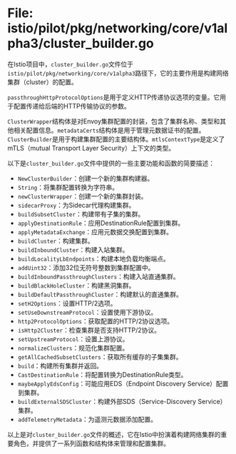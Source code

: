 # File: istio/pilot/pkg/networking/core/v1alpha3/cluster_builder.go

在Istio项目中，`cluster_builder.go`文件位于`istio/pilot/pkg/networking/core/v1alpha3`路径下，它的主要作用是构建网络集群（cluster）的配置。

`passthroughHttpProtocolOptions`是用于定义HTTP传递协议选项的变量。它用于配置传递给后端的HTTP传输协议的参数。

`ClusterWrapper`结构体是对Envoy集群配置的封装，包含了集群名称、类型和其他相关配置信息。`metadataCerts`结构体是用于管理元数据证书的配置。`ClusterBuilder`是用于构建集群配置的主要结构体。`mtlsContextType`是定义了mTLS（mutual Transport Layer Security）上下文的类型。

以下是`cluster_builder.go`文件中提供的一些主要功能和函数的简要描述：
- `NewClusterBuilder`：创建一个新的集群构建器。
- `String`：将集群配置转换为字符串。
- `newClusterWrapper`：创建一个新的集群封装。
- `sidecarProxy`：为Sidecar代理构建集群。
- `buildSubsetCluster`：构建带有子集的集群。
- `applyDestinationRule`：应用DestinationRule配置到集群。
- `applyMetadataExchange`：应用元数据交换配置到集群。
- `buildCluster`：构建集群。
- `buildInboundCluster`：构建入站集群。
- `buildLocalityLbEndpoints`：构建本地负载均衡端点。
- `addUint32`：添加32位无符号整数到集群配置中。
- `buildInboundPassthroughClusters`：构建入站直通集群。
- `buildBlackHoleCluster`：构建黑洞集群。
- `buildDefaultPassthroughCluster`：构建默认的直通集群。
- `setH2Options`：设置HTTP/2选项。
- `setUseDownstreamProtocol`：设置使用下游协议。
- `http2ProtocolOptions`：获取配置的HTTP/2协议选项。
- `isHttp2Cluster`：检查集群是否支持HTTP/2协议。
- `setUpstreamProtocol`：设置上游协议。
- `normalizeClusters`：规范化集群配置。
- `getAllCachedSubsetClusters`：获取所有缓存的子集集群。
- `build`：构建所有集群并返回。
- `CastDestinationRule`：将配置转换为DestinationRule类型。
- `maybeApplyEdsConfig`：可能应用EDS（Endpoint Discovery Service）配置到集群。
- `buildExternalSDSCluster`：构建外部SDS（Service-Discovery Service）集群。
- `addTelemetryMetadata`：为遥测元数据添加配置。

以上是对`cluster_builder.go`文件的概述，它在Istio中扮演着构建网络集群的重要角色，并提供了一系列函数和结构体来管理和配置集群。

